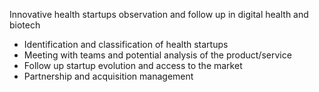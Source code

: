 Innovative health startups observation and follow up in digital health and biotech
 - Identification and classification of health startups
 - Meeting with teams and potential analysis of the product/service
 - Follow up startup evolution and access to the market
 - Partnership and acquisition management